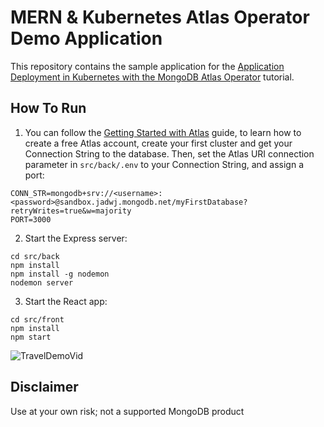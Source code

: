 # MERN & Kubernetes Atlas Operator Demo Application 

This repository contains the sample application for the [Application Deployment in Kubernetes with the MongoDB Atlas Operator](https://www.mongodb.com/developer/products/atlas/kubernetes-operator-application-deployment/) tutorial.

## How To Run

1. You can follow the [Getting Started with Atlas](https://docs.atlas.mongodb.com/getting-started/) guide, to learn how to create a free Atlas account, create your first cluster and get your Connection String to the database. 
Then, set the Atlas URI connection parameter in `src/back/.env` to your Connection String, and assign a port:
```
CONN_STR=mongodb+srv://<username>:<password>@sandbox.jadwj.mongodb.net/myFirstDatabase?retryWrites=true&w=majority
PORT=3000
```

2. Start the Express server:
```
cd src/back
npm install
npm install -g nodemon
nodemon server
```

3. Start the React app:
```
cd src/front
npm install
npm start
```

![TravelDemoVid](https://user-images.githubusercontent.com/54345140/178112503-5ad30e76-301b-4888-9f38-1a67bed8dc15.gif)

## Disclaimer

Use at your own risk; not a supported MongoDB product
